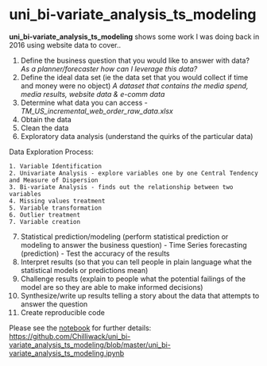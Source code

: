 # uni_bi-variate_analysis_ts_modeling

**uni_bi-variate_analysis_ts_modeling** shows some work I was doing back in 2016 using website data to cover..

1. Define the business question that you would like to answer with data? _As a planner/forecaster how can I leverage this data?_
2. Define the ideal data set (ie the data set that you would collect if time and money were no object) _A dataset that contains the media spend, media results, website data & e-comm data_
3. Determine what data you can access - _TM_US_incremental_web_order_raw_data.xlsx_
4. Obtain the data
5. Clean the data
6. Exploratory data analysis (understand the quirks of the particular data)

Data Exploration Process:

    1. Variable Identification
    2. Univariate Analysis - explore variables one by one Central Tendency and Measure of Dispersion
    3. Bi-variate Analysis - finds out the relationship between two variables
    4. Missing values treatment
    5. Variable transformation
    6. Outlier treatment
    7. Variable creation

7. Statistical prediction/modeling (perform statistical prediction or modeling to answer the business question) - Time Series forecasting (prediction) - Test the accuracy of the results
8. Interpret results (so that you can tell people in plain language what the statistical models or predictions mean)
9. Challenge results (explain to people what the potential failings of the model are so they are able to make informed decisions)
10. Synthesize/write up results telling a story about the data that attempts to answer the question
11. Create reproducible code

Please see the [notebook](https://github.com/Chilliwack/uni_bi-variate_analysis_ts_modeling/blob/master/uni_bi-variate_analysis_ts_modeling.ipynb) for further details: https://github.com/Chilliwack/uni_bi-variate_analysis_ts_modeling/blob/master/uni_bi-variate_analysis_ts_modeling.ipynb
